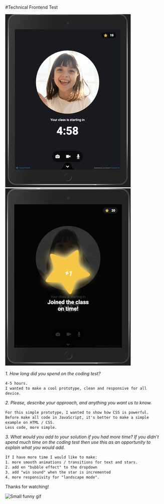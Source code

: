 #Technical Frontend Test


![Prototype one](viewBefore.png)![Prototype two](viewAfter.png)


<em>1. How long did you spend on the coding test?</em>

    4-5 hours.
    I wanted to make a cool prototype, clean and responsive for all device.

<em>2. Please, describe your approach, and anything you want us to know.</em>

    For this simple prototype, I wanted to show how CSS is powerful.
    Before make all code in JavaScript, it's better to make a simple example on HTML / CSS.
    Less code, more simple.

<em>3. What would you add to your solution if you had more time? If you didn’t spend much time on the coding test then use this as an opportunity to
explain what you would add.</em>

    If I have more time I would like to make:
    1. more smooth animations / transitions for text and stars. 
    2. add en "bubble effect" to the dropdown
    3. add "win sound" when the star is incremented
    4. more responsivity for "landscape mode".


Thanks for watching!


![Small funny gif](https://media.giphy.com/media/lzz3B3xLZluuY/giphy-downsized-large.gif)
        
